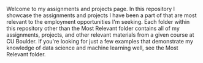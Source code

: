 Welcome to my assignments and projects page. In this repository I showcase the assignments and projects I have been a part of that are most relevant to the employment opportunities I'm seeking. Each folder within this repository other than the Most Relevant folder contains all of my assignments, projects, and other relevant materials from a given course at CU Boulder. If you're looking for just a few examples that demonstrate my knowledge of data science and machine learning well, see the Most Relevant folder.
